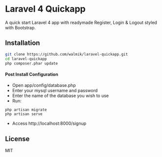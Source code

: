 Laravel 4 Quickapp
==================

A quick start Laravel 4 app with readymade Register, Login & Logout styled with Bootstrap.

Installation
--------------

```sh
git clone https://github.com/walmik/laravel-quickapp.git
cd laravel-quickapp
php composer.phar update
```

#### Post Install Configuration

* Open app/config/database.php
* Enter your mysql username and password
* Enter the name of the database you wish to use
* Run:

```sh
php artisan migrate
php artisan serve
```

* Access http://localhost:8000/signup

License
----

MIT
